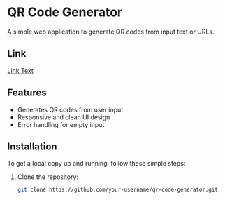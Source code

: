 # QR Code Generator

A simple web application to generate QR codes from input text or URLs.

## Link 

[Link Text]([URL](https://qr-code-generator-chi-weld.vercel.app/))

## Features

- Generates QR codes from user input
- Responsive and clean UI design
- Error handling for empty input

## Installation

To get a local copy up and running, follow these simple steps:

1. Clone the repository:

   ```sh
   git clone https://github.com/your-username/qr-code-generator.git
